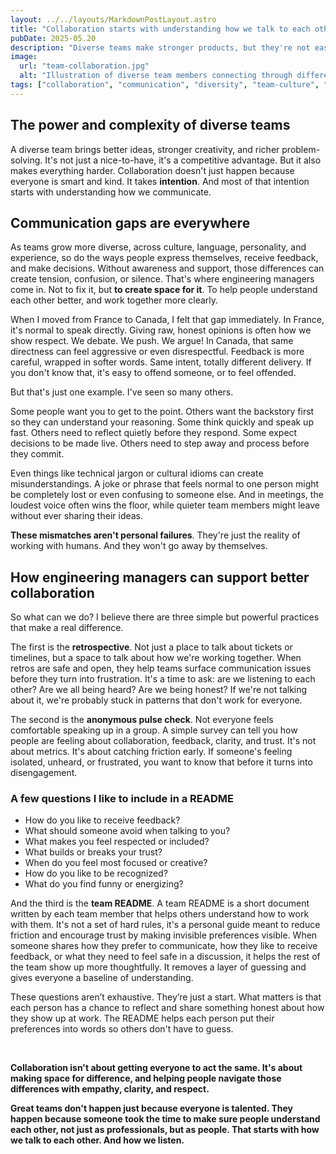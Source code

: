 ```yaml
---
layout: ../../layouts/MarkdownPostLayout.astro
title: "Collaboration starts with understanding how we talk to each other"
pubDate: 2025-05.20
description: "Diverse teams make stronger products, but they're not easy to manage. Here's how engineering managers can help teams understand one another and collaborate better."
image:
  url: "team-collaboration.jpg"
  alt: "Illustration of diverse team members connecting through different styles"
tags: ["collaboration", "communication", "diversity", "team-culture", "retrospective", "pulse-check", "team-readme", "psychological-safety", "trust", "feedback"]
---
```



## The power and complexity of diverse teams

A diverse team brings better ideas, stronger creativity, and richer problem-solving. It's not just a nice-to-have, it's a competitive advantage. But it also makes everything harder. Collaboration doesn't just happen because everyone is smart and kind. It takes **intention**. And most of that intention starts with understanding how we communicate.

## Communication gaps are everywhere

As teams grow more diverse, across culture, language, personality, and experience, so do the ways people express themselves, receive feedback, and make decisions. Without awareness and support, those differences can create tension, confusion, or silence. That's where engineering managers come in. Not to fix it, but **to create space for it**. To help people understand each other better, and work together more clearly.

When I moved from France to Canada, I felt that gap immediately. In France, it's normal to speak directly. Giving raw, honest opinions is often how we show respect. We debate. We push. We argue! In Canada, that same directness can feel aggressive or even disrespectful. Feedback is more careful, wrapped in softer words. Same intent, totally different delivery. If you don't know that, it's easy to offend someone, or to feel offended.

But that's just one example. I've seen so many others.

Some people want you to get to the point. Others want the backstory first so they can understand your reasoning. Some think quickly and speak up fast. Others need to reflect quietly before they respond. Some expect decisions to be made live. Others need to step away and process before they commit.

Even things like technical jargon or cultural idioms can create misunderstandings. A joke or phrase that feels normal to one person might be completely lost or even confusing to someone else. And in meetings, the loudest voice often wins the floor, while quieter team members might leave without ever sharing their ideas.

**These mismatches aren't personal failures**. They're just the reality of working with humans. And they won't go away by themselves.

## How engineering managers can support better collaboration

So what can we do? I believe there are three simple but powerful practices that make a real difference.

The first is the **retrospective**. Not just a place to talk about tickets or timelines, but a space to talk about how we're working together. When retros are safe and open, they help teams surface communication issues before they turn into frustration. It's a time to ask: are we listening to each other? Are we all being heard? Are we being honest? If we're not talking about it, we're probably stuck in patterns that don't work for everyone.

The second is the **anonymous pulse check**. Not everyone feels comfortable speaking up in a group. A simple survey can tell you how people are feeling about collaboration, feedback, clarity, and trust. It's not about metrics. It's about catching friction early. If someone's feeling isolated, unheard, or frustrated, you want to know that before it turns into disengagement.

<aside>
<h3>A few questions I like to include in a README</h3>

- How do you like to receive feedback?
- What should someone avoid when talking to you?
- What makes you feel respected or included?
- What builds or breaks your trust?
- When do you feel most focused or creative?
- How do you like to be recognized?
- What do you find funny or energizing?
</aside>

And the third is the **team README**. A team README is a short document written by each team member that helps others understand how to work with them. It's not a set of hard rules, it's a personal guide meant to reduce friction and encourage trust by making invisible preferences visible. When someone shares how they prefer to communicate, how they like to receive feedback, or what they need to feel safe in a discussion, it helps the rest of the team show up more thoughtfully. It removes a layer of guessing and gives everyone a baseline of understanding.

These questions aren’t exhaustive. They’re just a start. What matters is that each person has a chance to reflect and share something honest about how they show up at work.
The README helps each person put their preferences into words so others don't have to guess.

&nbsp;


**Collaboration isn't about getting everyone to act the same. It's about making space for difference, and helping people navigate those differences with empathy, clarity, and respect.**

**Great teams don't happen just because everyone is talented. They happen because someone took the time to make sure people understand each other, not just as professionals, but as people. That starts with how we talk to each other. And how we listen.**